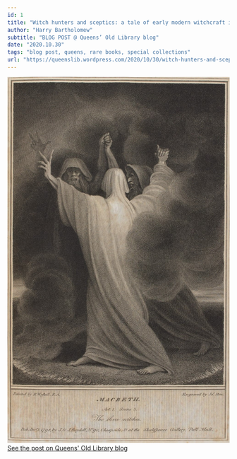 ```yaml
---
id: 1
title: "Witch hunters and sceptics: a tale of early modern witchcraft in Queens’ Old Library"
author: "Harry Bartholomew"
subtitle: "BLOG POST @ Queens’ Old Library blog"
date: "2020.10.30"
tags: "blog post, queens, rare books, special collections"
url: "https://queenslib.wordpress.com/2020/10/30/witch-hunters-and-sceptics-a-tale-of-early-modern-witchcraft-in-queens-old-library/"
---
```

![image](/images/blog_02.jpg)\
[See the post on Queens' Old Library blog](https://queenslib.wordpress.com/2020/10/30/witch-hunters-and-sceptics-a-tale-of-early-modern-witchcraft-in-queens-old-library/)
